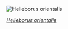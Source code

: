 
![Helleborus orientalis](https://upload.wikimedia.org/wikipedia/commons/thumb/b/b6/Helleborus_orientalis._Lenteroos_04.JPG/525px-Helleborus_orientalis._Lenteroos_04.JPG)

*[Helleborus orientalis](https://wikipedia.org/wiki/File:Helleborus_orientalis._Lenteroos_04.JPG)*
